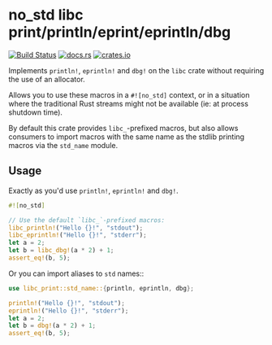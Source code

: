 # no_std libc print/println/eprint/eprintln/dbg

[![Build Status](https://api.travis-ci.org/mmastrac/rust-libc-print.svg?branch=master)](https://travis-ci.org/mmastrac/rust-libc-print)
[![docs.rs](https://docs.rs/libc-print/badge.svg)](https://docs.rs/libc-print)
[![crates.io](https://img.shields.io/crates/v/libc-print.svg)](https://crates.io/crates/libc-print)

Implements `println!`, `eprintln!` and `dbg!` on the `libc` crate without 
requiring the use of an allocator.

Allows you to use these macros in a `#![no_std]` context, or in a 
situation where the traditional Rust streams might not be available 
(ie: at process shutdown time).

By default this crate provides `libc_`-prefixed macros, but also allows consumers to
import macros with the same name as the stdlib printing macros via the `std_name`
module.

## Usage

Exactly as you'd use `println!`, `eprintln!` and `dbg!`.

```rust
#![no_std]

// Use the default `libc_`-prefixed macros:
libc_println!("Hello {}!", "stdout");
libc_eprintln!("Hello {}!", "stderr");
let a = 2;
let b = libc_dbg!(a * 2) + 1;
assert_eq!(b, 5);
```

Or you can import aliases to `std` names::

```rust
use libc_print::std_name::{println, eprintln, dbg};

println!("Hello {}!", "stdout");
eprintln!("Hello {}!", "stderr");
let a = 2;
let b = dbg!(a * 2) + 1;
assert_eq!(b, 5);
```
